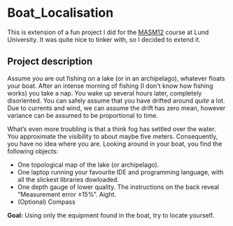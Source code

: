 # Boat_Localisation

This is extension of a fun project I did for the [MASM12](https://www.maths.lth.se/matstat/kurser/fms110mas222/) course at Lund University. It was quite nice to tinker with, so I decided to extend it. 

## Project description

Assume you are out fishing on a lake (or in an archipelago), whatever floats your boat. After an intense morning of fishing (I don't know how fishing works) you take a nap. You wake up several hours later, completely disoriented. You can safely assume that you have drifted around *quite* a lot. Due to currents and wind, we can assume the drift has zero mean, however variance can be assumed to be proportional to time. 

What’s even more troubling is that a think fog has settled over the water. You approximate the visibility to about maybe five meters. Consequently, you have no idea where you are. Looking around in your boat, you find the following objects:

* One topological map of the lake (or archipelago).
* One laptop running your favourite IDE and programming language, with all the slickest libraries dowloaded.
* One depth gauge of lower quality. The instructions on the back reveal ”Measurement error ±15%”. Aight.
* (Optional) Compass

**Goal:** Using only the equipment found in the boat, try to locate yourself.

